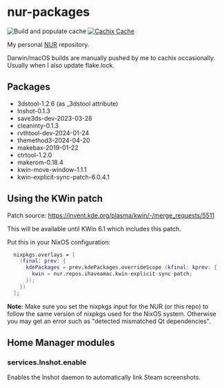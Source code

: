 # nur-packages

![Build and populate cache](https://github.com/ihaveamac/nur-packages/workflows/Build%20and%20populate%20cache/badge.svg) [![Cachix Cache](https://img.shields.io/badge/cachix-ihaveahax-blue.svg)](https://ihaveahax.cachix.org)

My personal [NUR](https://github.com/nix-community/NUR) repository.

Darwin/macOS builds are manually pushed by me to cachix occasionally. Usually when I also update flake.lock.

## Packages

* 3dstool-1.2.6 (as \_3dstool attribute)
* lnshot-0.1.3
* save3ds-dev-2023-03-28
* cleaninty-0.1.3
* rvthtool-dev-2024-01-24
* themethod3-2024-04-20
* makebax-2019-01-22
* ctrtool-1.2.0
* makerom-0.18.4
* kwin-move-window-1.1.1
* kwin-explicit-sync-patch-6.0.4.1

## Using the KWin patch

Patch source: https://invent.kde.org/plasma/kwin/-/merge_requests/5511

This will be available until KWin 6.1 which includes this patch.

Put this in your NixOS configuration:

```nix
  nixpkgs.overlays = [
    (final: prev: {
      kdePackages = prev.kdePackages.overrideScope (kfinal: kprev: {
        kwin = nur.repos.ihaveamac.kwin-explicit-sync-patch;
      });
    })
  ];
```

**Note:** Make sure you set the nixpkgs input for the NUR (or this repo) to follow the same version of nixpkgs used for the NixOS system. Otherwise you may get an error such as "detected mismatched Qt dependencies".

## Home Manager modules

### services.lnshot.enable

Enables the lnshot daemon to automatically link Steam screenshots.
